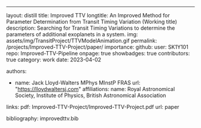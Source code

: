 ---
layout: distill
title: Improved TTV
longtitle: An Improved Method for Parameter Determination from Transit Timing Variation (Working title)
description: Searching for Transit Timing Variations to determine the parameters of additional exoplanets in a system.
img: assets/img/TransitProject/TTVModelAnimation.gif
permalink: /projects/Improved-TTV-Project/paper/
importance:
github:
  user: SK1Y101
  repo: Improved-TTV-Pipeline
  onpage: true
  showbadges: true
  contributors: true
category: work
date: 2023-04-02

authors:
  - name: Jack Lloyd-Walters MPhys MInstP FRAS
    url: "https://lloydwaltersj.com"
    affiliations:
      name: Royal Astronomical Society, Institute of Physics, British Astronomical Association

links:
  pdf: Improved-TTV-Project/Improved-TTV-Project.pdf
  url: paper

bibliography: improvedttv.bib